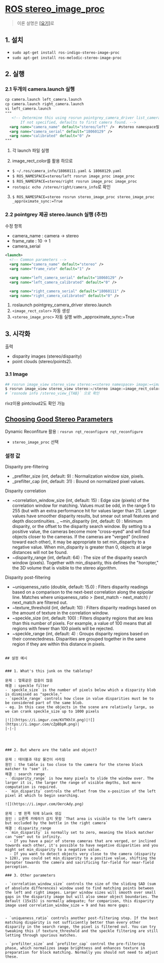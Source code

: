 # [ROS stereo_image_proc](http://wiki.ros.org/stereo_image_proc)

> 이론 설명은 [[요기]](https://eehoeskrap.tistory.com/103)로 

## 1. 설치 
- `sudo apt-get install ros-indigo-stereo-image-proc`
- `sudo apt-get install ros-melodic-stereo-image-proc`


## 2. 실행 

### 2.1 두개의 camera.launch 실행 

```xml
cp camera.launch left_camera.launch
cp camera.launch right_camera.launch
vi left_camera.launch 
"""
   <!-- Determine this using rosrun pointgrey_camera_driver list_cameras.
       If not specified, defaults to first camera found. -->
  <arg name="camera_name" default="stereo/left" />  #stereo namespace필수 
  <arg name="camera_serial" default="18060129" />
  <arg name="calibrated" default="0" />
"""
```

1. 각 launch 파일 실행 

2. image_rect_color를 활용 하므로 
  - `$ ~/.ros/camera_info/18060111.yaml & 18060129.yaml`
  - `$ ROS_NAMESPACE=stereo/left rosrun image_proc image_proc` 
  - `$ ROS_NAMESPACE=stereo/right rosrun image_proc image_proc`
  - `rostopic echo /stereo/right/camera_info`로 확인 
3. `$ ROS_NAMESPACE=stereo rosrun stereo_image_proc stereo_image_proc _approximate_sync:=True`





### 2.2 pointgrey 제공 stereo.launch 실행 (추천)

수정 항목 
- camera_name : camera -> stereo 
- frame_rate : 10 -> 1
- camera_serial


```xml
<launch>
  <!-- Common parameters -->
  <arg name="camera_name" default="stereo" />
  <arg name="frame_rate" default="1" />

  <arg name="left_camera_serial" default="18060129" />
  <arg name="left_camera_calibrated" default="0" />

  <arg name="right_camera_serial" default="18060111" />
  <arg name="right_camera_calibrated" default="0" />
```

1. roslaunch pointgrey_camera_driver stereo.launch
2. `<image_rect_color>` 자동 생성 
3. `<stereo_image_proc>` 자동 실행 with _approximate_sync:=True 



## 3. 시각화 

출력 
- disparity images (stereo/disparity) 
- point clouds (stereo/points2).

### 3.1 Image


```python 
## rosrun image_view stereo_view stereo:=<stereo namespace> image:=<image topic identifier>
$ rosrun image_view stereo_view stereo:=/stereo image:=image_rect_color _queue_size:=20
# `rosnode info /stereo_view_{TAB}` 으로 확인 
```

rivz이용 pintcloud2도 확인 가능 


## [Choosing Good Stereo Parameters](http://wiki.ros.org/stereo_image_proc/Tutorials/ChoosingGoodStereoParameters)

Dynamic Reconfiture 활용 : `rosrun rqt_reconfigure rqt_reconfigure`
- `stereo_image_proc` 선택


### 설정 값 

Disparity pre-filtering
- _prefilter_size (int, default: 9) : Normalization window size, pixels.
- _prefilter_cap (int, default: 31) : Bound on normalized pixel values.

Disparity correlation
- ~correlation_window_size (int, default: 15) : Edge size (pixels) of the correlation window for matching. Values must be odd, in the range 5 to 255 (but with an extra performance hit for values larger than 21). Larger values have smoother disparity results, but smear out small features and depth discontinuities.
_ ~min_disparity (int, default: 0) : Minimum disparity, or the offset to the disparity search window. By setting to a positive value, the cameras become more "cross-eyed" and will find objects closer to the cameras. If the cameras are "verged" (inclined toward each other), it may be appropriate to set min_disparity to a negative value. When min_disparity is greater than 0, objects at large distances will not be found.
- ~disparity_range (int, default: 64) : The size of the disparity search window (pixels). Together with min_disparity, this defines the "horopter," the 3D volume that is visible to the stereo algorithm.

Disparity post-filtering
- ~uniqueness_ratio (double, default: 15.0) : Filters disparity readings based on a comparison to the next-best correlation along the epipolar line. Matches where uniqueness_ratio > (best_match - next_match) / next_match are filtered out.
- ~texture_threshold (int, default: 10) : Filters disparity readings based on the amount of texture in the correlation window.
- ~speckle_size (int, default: 100) : Filters disparity regions that are less than this number of pixels. For example, a value of 100 means that all regions with fewer than 100 pixels will be rejected.
- ~speckle_range (int, default: 4) : Groups disparity regions based on their connectedness. Disparities are grouped together in the same region if they are within this distance in pixels.
```

## 설정 예시 


### 1. What's this junk on the tabletop?

문제 : 얼룩같은 잡음이 많음 
해결 : speckle filter
- `speckle_size` is the number of pixels below which a disparity blob is dismissed as "speckle." 
- `speckle_range` controls how close in value disparities must be to be considered part of the same blob. 
- eg. In this case the objects in the scene are relatively large, so we can crank speckle_size up to 1000 pixels

|![](https://i.imgur.com/KVTKhlV.png)|![](https://i.imgur.com/cZpBbpR.png)|
|-|-|




### 2. But where are the table and object?

문제 : 테이블과 대상 물건이 사라짐
원인 : the table is too close to the camera for the stereo block matcher to "see" it. 
해결 : search range
- `disparity_range` is how many pixels to slide the window over. The larger it is, the larger the range of visible depths, but more computation is required.
- `min_disparity` controls the offset from the x-position of the left pixel at which to begin searching.

![](https://i.imgur.com/OercAdy.png)

문제 : 병 왼쪽 뒤에 blank 생김 
원인 : 오른쪽 카메라가 감지 못함 `That area is visible to the left camera but occluded by the bottle in the right camera`
해결 : disparity_range
- `min_disparity` is normally set to zero, meaning the block matcher can "see" out to infinity. 
  - If you have a pair of stereo cameras that are verged, or inclined towards each other, it's possible to have negative disparities and you might set min_disparity to a negative value. 
  - If you want to detect objects very close to the camera (disparity > 128), you could set min_disparity to a positive value, shifting the horopter towards the camera and sacrificing far-field for near-field perception.

### 3. Other parameters

- `correlation_window_size` controls the size of the sliding SAD (sum of absolute differences) window used to find matching points between the left and right images. Larger window sizes will smooth over small gaps in the disparity image but will also smear object boundaries. The default (15x15) is normally adequate; for comparison, this disparity image used correlation_window_size = 9 and has more gaps:


- `uniqueness_ratio` controls another post-filtering step. If the best matching disparity is not sufficiently better than every other disparity in the search range, the pixel is filtered out. You can try tweaking this if texture_threshold and the speckle filtering are still letting through spurious matches.

- `prefilter_size` and `prefilter_cap` control the pre-filtering phase, which normalizes image brightness and enhances texture in preparation for block matching. Normally you should not need to adjust these.